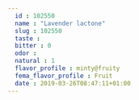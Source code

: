 ```yaml
---
  id : 102550
  name : "Lavender lactone"
  slug : 102550
  taste : 
  bitter : 0
  odor : 
  natural : 1
  flavor_profile : minty@fruity
  fema_flavor_profile : Fruit
  date : 2019-03-26T08:47:11+01:00
---
```



